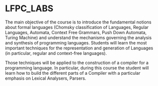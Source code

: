 # LFPC_LABS
The main objective of the course is to introduce the fundamental notions about formal languages (Chomsky classification of Languages, Regular Languages, Automata, Context Free Grammars, Push Down Automata, Turing Machine) and understand the mechanisms governing the analysis and synthesis of programming languages. Students will learn the most important techniques for the representation and generation of Languages (in particular, regular and context-free languages).

Those techniques will be applied to the construction of a compiler for a programming language. In particular, during this course the student will learn how to build the different parts of a Compiler with a particular emphasis on Lexical Analysers, Parsers.
